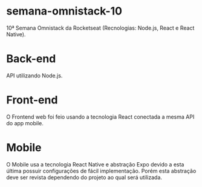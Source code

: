 # semana-omnistack-10
10ª Semana Omnistack da Rocketseat (Recnologias: Node.js, React e React Native).

# Back-end
API utilizando Node.js.

# Front-end
O Frontend web foi feio usando a tecnologia React conectada a mesma API do app mobile.

# Mobile
O Mobile usa a tecnologia React Native e abstração Expo devido a esta última possuir configurações de fácil implementação.
Porém esta abstração deve ser revista dependendo do projeto ao qual será utilizada.
